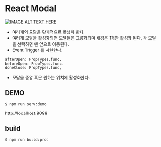 # React Modal

[![IMAGE ALT TEXT HERE](http://img.youtube.com/vi/dBWe5x6v050/0.jpg)](https://youtu.be/dBWe5x6v050)

- 여러개의 모달을 단계적으로 활성화 한다.
- 여러개 모달을 활성화되면 모달들은 그룹화되며 배경은 1개만 활성화 된다. 각 모달을 선택하면 맨 앞으로 이동된다.
- Event Trigger 를 지원한다.

```
afterOpen: PropTypes.func,
beforeOpen: PropTypes.func,
doneClose: PropTypes.func,
```
- 모달을 중앙 혹은 원하는 위치에 활성화한다.

## DEMO

```
$ npm run serv:demo
```

http://localhost:8088

## build

```
$ npm run build:prod
```

